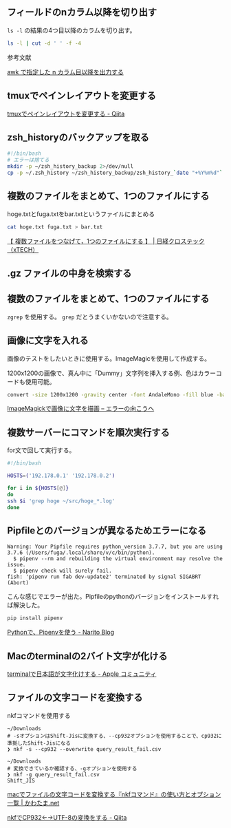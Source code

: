 ## フィールドのnカラム以降を切り出す

`ls -l` の結果の4つ目以降のカラムを切り出す。

```sh
ls -l | cut -d ' ' -f -4
```

参考文献

[awk で指定した n カラム目以降を出力する](https://blog.cles.jp/item/8437)

## tmuxでペインレイアウトを変更する

[tmuxでペインレイアウトを変更する - Qiita](https://qiita.com/tortuepin/items/1acbc7b0e749189a33b9)

## zsh_historyのバックアップを取る

```sh
#!/bin/bash
# エラーは捨てる
mkdir -p ~/zsh_history_backup 2>/dev/null
cp -p ~/.zsh_history ~/zsh_history_backup/zsh_history_`date "+%Y%m%d"`
```

## 複数のファイルをまとめて、1つのファイルにする

hoge.txtとfuga.txtをbar.txtというファイルにまとめる

```sh
cat hoge.txt fuga.txt > bar.txt
```

[【 複数ファイルをつなげて，1つのファイルにする 】 | 日経クロステック（xTECH）](https://xtech.nikkei.com/it/article/COLUMN/20060228/231150/)

## .gz ファイルの中身を検索する

## 複数のファイルをまとめて、1つのファイルにする

`zgrep` を使用する。 `grep` だとうまくいかないので注意する。

## 画像に文字を入れる

画像のテストをしたいときに使用する。ImageMagicを使用して作成する。

1200x1200の画像で、真ん中に「Dummy」文字列を挿入する例、色はカラーコードも使用可能。

```sh
convert -size 1200x1200 -gravity center -font AndaleMono -fill blue -background gray -pointsize 64 label:Dummy 1200x1200_dummy.jpg
```

[ImageMagickで画像に文字を描画 – エラーの向こうへ](https://tech.mktime.com/entry/145)

## 複数サーバーにコマンドを順次実行する

for文で回して実行する。

```sh
#!/bin/bash

HOSTS=('192.178.0.1' '192.178.0.2')

for i in ${HOSTS[@]}
do
ssh $i 'grep hoge ~/src/hoge_*.log'
done
```

## Pipfileとのバージョンが異なるためエラーになる

```
Warning: Your Pipfile requires python_version 3.7.7, but you are using 3.7.6 (/Users/fuga/.local/share/v/c/bin/python).
  $ pipenv --rm and rebuilding the virtual environment may resolve the issue.
  $ pipenv check will surely fail.
fish: 'pipenv run fab dev-update2' terminated by signal SIGABRT (Abort)
```

こんな感じでエラーが出た。Pipfileのpythonのバージョンをインストールすれば解決した。

```sh
pip install pipenv
```

[Pythonで、Pipenvを使う - Narito Blog](https://blog.narito.ninja/detail/58/)

## Macのterminalの2バイト文字が化ける

[terminalで日本語が文字化けする - Apple コミュニティ](https://discussionsjapan.apple.com/thread/10147279)

## ファイルの文字コードを変換する

nkfコマンドを使用する

```
~/Downloads
# -sオプションはShift-Jisに変換する、--cp932オプションを使用することで、cp932に準拠したShift-Jisになる
❯ nkf -s --cp932 --overwrite query_result_fail.csv

~/Downloads
# 変換できているか確認する、-gオプションを使用する
❯ nkf -g query_result_fail.csv
Shift_JIS
```

[macでファイルの文字コードを変換する『nkfコマンド』の使い方とオプション一覧 | かわたま.net](http://kawatama.net/others/mac/1754)

[nkfでCP932←→UTF-8の変換をする - Qiita](https://qiita.com/aosho235/items/6976247eb057ccc604c5)
